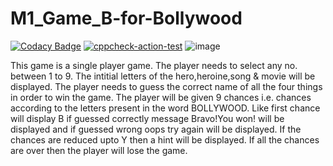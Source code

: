 # M1_Game_B-for-Bollywood
[![Codacy Badge](https://api.codacy.com/project/badge/Grade/d06e02868b5c48f097db2f9398a01bc1)](https://app.codacy.com/gh/apurvabhagat21/M1_Game_B-for-Bollywood?utm_source=github.com&utm_medium=referral&utm_content=apurvabhagat21/M1_Game_B-for-Bollywood&utm_campaign=Badge_Grade_Settings)
[![cppcheck-action-test](https://github.com/apurvabhagat21/M1_Game_B-for-Bollywood/actions/workflows/cppcheck.yml/badge.svg)](https://github.com/apurvabhagat21/M1_Game_B-for-Bollywood/actions/workflows/cppcheck.yml)
![image](https://user-images.githubusercontent.com/74763172/143247919-60619757-740b-468e-b858-2ce67ba4e0f8.png)




This game is a single player game.
The player needs to select any no. between 1 to 9.
The intitial letters of the hero,heroine,song & movie will be displayed.
The player needs to guess the correct name of all the four things in order to win the game.
The player will be given 9 chances i.e. chances according to the letters present in the word BOLLYWOOD.
Like first chance will display B if guessed correctly message Bravo!You won! will be displayed and if guessed wrong oops try again will be displayed.
If the chances are reduced upto Y then a hint will be displayed.
If all the chances are over then the player will lose the game. 

